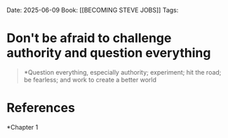 Date: 2025-06-09
Book: [[BECOMING STEVE JOBS]]
Tags:  


# Don't be afraid to challenge authority and question everything

> *Question everything, especially authority; experiment; hit the road; be fearless; and work to create a better world 

# References 
*Chapter 1 